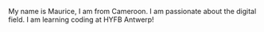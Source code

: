 My name is Maurice, I am from Cameroon.
I am passionate about the digital field. 
I am learning coding at HYFB Antwerp! 